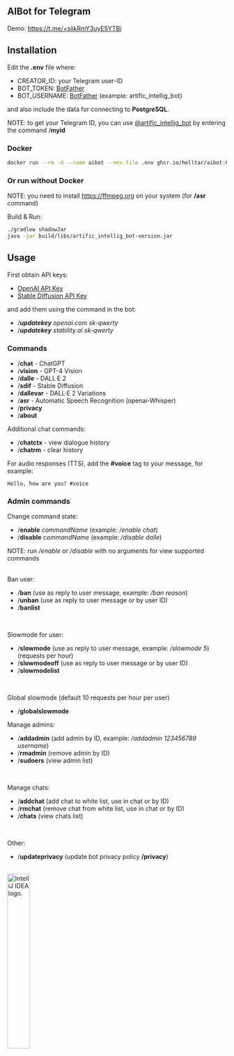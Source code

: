 AIBot for Telegram
--------------------

Demo: https://t.me/+siikRmY3uyE5YTBi

Installation
------------

Edit the **.env** file where:

- CREATOR_ID: your Telegram user-ID
- BOT_TOKEN: [BotFather](https://t.me/BotFather)
- BOT_USERNAME: [BotFather](https://t.me/BotFather) (example: artific_intellig_bot)

and also include the data for connecting to **PostgreSQL**.

NOTE: to get your Telegram ID, you can use [@artific_intellig_bot](https://t.me/artific_intellig_bot) by entering the command /**myid**

### Docker

```bash
docker run --rm -d --name aibot --env-file .env ghcr.io/helltar/aibot:0.9.12
```

### Or run without Docker

NOTE: you need to install https://ffmpeg.org on your system (for **/asr** command)

Build & Run:

```bash
./gradlew shadowJar
java -jar build/libs/artific_intellig_bot-version.jar
```

Usage
-----

First obtain API keys:

- [OpenAI API Key](https://platform.openai.com/api-keys)
- [Stable Diffusion API Key](https://platform.stability.ai/account/keys)

and add them using the command in the bot:

- /**_updatekey_** _openai.com sk-qwerty_
- /**_updatekey_** _stability.ai sk-qwerty_

### Commands

- /**chat** - ChatGPT
- /**vision** - GPT-4 Vision
- /**dalle** - DALL·E 2
- /**sdif** - Stable Diffusion
- /**dallevar** - DALL·E 2 Variations
- /**asr** - Automatic Speech Recognition (openai-Whisper)
- /**privacy**
- /**about**

Additional chat commands:

- /**chatctx** - view dialogue history
- /**chatrm** - clear history

For audio responses (TTS), add the **#voice** tag to your message, for example:

`Hello, how are you? #voice`

### Admin commands

Change command state:

- /**enable** _commandName_ (example: _/enable chat_)
- /**disable** _commandName_ (example: _/disable dalle_)

NOTE: run _/enable_ or _/disable_ with no arguments for view supported commands
<br>
<br>

Ban user:

- /**ban** (use as reply to user message, example: _/ban reason_)
- /**unban** (use as reply to user message or by user ID)
- /**banlist**
<br>

Slowmode for user:

- /**slowmode** (use as reply to user message, example: _/slowmode 5_) (requests per hour)
- /**slowmodeoff** (use as reply to user message or by user ID)
- /**slowmodelist**
<br>

Global slowmode (default 10 requests per hour per user)

- /**globalslowmode**

Manage admins:

- /**addadmin** (add admin by ID, example: _/addadmin 123456789 username_)
- /**rmadmin** (remove admin by ID)
- /**sudoers** (view admin list)
<br>

Manage chats:

- /**addchat** (add chat to white list, use in chat or by ID)
- /**rmchat** (remove chat from white list, use in chat or by ID)
- /**chats** (view chats list)
<br>

Other:

- /**updateprivacy** (update bot privacy policy **/privacy**)

<br>
<a href="https://jb.gg/OpenSourceSupport"><img src="https://resources.jetbrains.com/storage/products/company/brand/logos/IntelliJ_IDEA.png" alt="IntelliJ IDEA logo." width="32%"></a>
